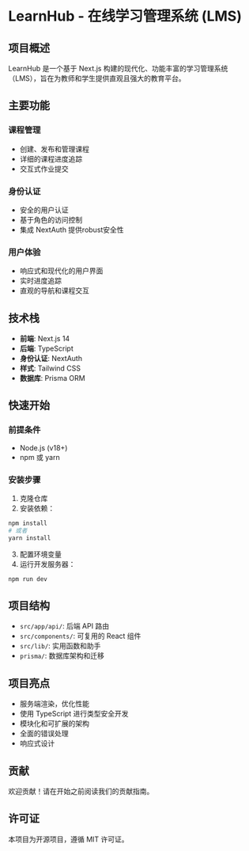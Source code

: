 # LearnHub - 在线学习管理系统 (LMS)

## 项目概述

LearnHub 是一个基于 Next.js 构建的现代化、功能丰富的学习管理系统（LMS），旨在为教师和学生提供直观且强大的教育平台。

## 主要功能

### 课程管理
- 创建、发布和管理课程
- 详细的课程进度追踪
- 交互式作业提交

### 身份认证
- 安全的用户认证
- 基于角色的访问控制
- 集成 NextAuth 提供robust安全性

### 用户体验
- 响应式和现代化的用户界面
- 实时进度追踪
- 直观的导航和课程交互

## 技术栈

- **前端**: Next.js 14
- **后端**: TypeScript
- **身份认证**: NextAuth
- **样式**: Tailwind CSS
- **数据库**: Prisma ORM

## 快速开始

### 前提条件
- Node.js (v18+)
- npm 或 yarn

### 安装步骤
1. 克隆仓库
2. 安装依赖：
```bash
npm install
# 或者
yarn install
```

3. 配置环境变量
4. 运行开发服务器：
```bash
npm run dev
```

## 项目结构
- `src/app/api/`: 后端 API 路由
- `src/components/`: 可复用的 React 组件
- `src/lib/`: 实用函数和助手
- `prisma/`: 数据库架构和迁移

## 项目亮点
- 服务端渲染，优化性能
- 使用 TypeScript 进行类型安全开发
- 模块化和可扩展的架构
- 全面的错误处理
- 响应式设计

## 贡献
欢迎贡献！请在开始之前阅读我们的贡献指南。

## 许可证
本项目为开源项目，遵循 MIT 许可证。
